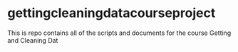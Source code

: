 gettingcleaningdatacourseproject
================================

This is repo contains all of the scripts and documents for the course Getting and Cleaning Dat
